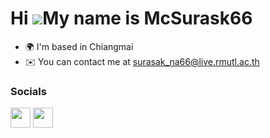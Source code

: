 Hi ![](https://user-images.githubusercontent.com/18350557/176309783-0785949b-9127-417c-8b55-ab5a4333674e.gif)My name is McSurask66
==================================================================================================================================
* 🌍  I'm based in Chiangmai
* ✉️  You can contact me at [surasak\_na66@live.rmutl.ac.th](mailto:surasak_na66@live.rmutl.ac.th)
### Socials
<p align="left"> <a href="https://www.facebook.com/Surasak Naidor" target="_blank" rel="noreferrer"><img src="https://raw.githubusercontent.com/danielcranney/readme-generator/main/public/icons/socials/facebook.svg" width="32" height="32" /></a> <a href="http://www.instagram.com/Dion_m_c" target="_blank" rel="noreferrer"><img src="https://raw.githubusercontent.com/danielcranney/readme-generator/main/public/icons/socials/instagram.svg" width="32" height="32" /></a></p>
